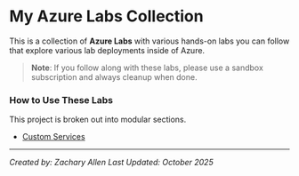 
# My Azure Labs Collection 
This is a collection of **Azure Labs** with various hands-on labs you can follow that explore various lab deployments inside of Azure.

> **Note**: If you follow along with these labs, please use a sandbox subscription and always cleanup when done.

### How to Use These Labs
This project is broken out into modular sections. 

- [Custom Services](./custom-services/.custom-services.md)


---

_Created by: Zachary Allen_
_Last Updated: October 2025_
